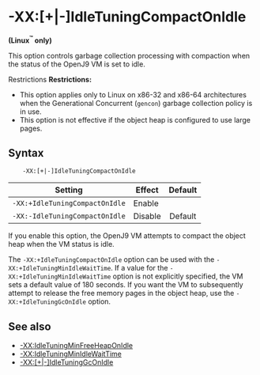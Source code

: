 <!--
* Copyright (c) 2017, 2018 IBM Corp. and others
*
* This program and the accompanying materials are made
* available under the terms of the Eclipse Public License 2.0
* which accompanies this distribution and is available at
* https://www.eclipse.org/legal/epl-2.0/ or the Apache
* License, Version 2.0 which accompanies this distribution and
* is available at https://www.apache.org/licenses/LICENSE-2.0.
*
* This Source Code may also be made available under the
* following Secondary Licenses when the conditions for such
* availability set forth in the Eclipse Public License, v. 2.0
* are satisfied: GNU General Public License, version 2 with
* the GNU Classpath Exception [1] and GNU General Public
* License, version 2 with the OpenJDK Assembly Exception [2].
*
* [1] https://www.gnu.org/software/classpath/license.html
* [2] http://openjdk.java.net/legal/assembly-exception.html
*
* SPDX-License-Identifier: EPL-2.0 OR Apache-2.0 OR GPL-2.0 WITH
* Classpath-exception-2.0 OR LicenseRef-GPL-2.0 WITH Assembly-exception
-->

# -XX:\[+|-\]IdleTuningCompactOnIdle

**(Linux<sup>&trade;</sup> only)**

This option controls garbage collection processing with compaction when the status of the OpenJ9 VM is set to idle.

<i class="fa fa-exclamation-triangle" aria-hidden="true"></i><span class="sr-only">Restrictions</span> **Restrictions:**  
- This option applies only to Linux on x86-32 and x86-64 architectures when the Generational Concurrent (`gencon`) garbage collection policy is in use.  
- This option is not effective if the object heap is configured to use large pages.

## Syntax

        -XX:[+|-]IdleTuningCompactOnIdle

| Setting                        | Effect  | Default                                                                            |
|--------------------------------|---------|:----------------------------------------------------------------------------------:|
| `-XX:+IdleTuningCompactOnIdle` | Enable  |                                                                                    |
| `-XX:-IdleTuningCompactOnIdle` | Disable | <i class="fa fa-check" aria-hidden="true"></i><span class="sr-only">Default</span> |


If you enable this option, the OpenJ9 VM attempts to compact the object heap when the VM status is idle.

The `-XX:+IdleTuningCompactOnIdle` option can be used with the `-XX:+IdleTuningMinIdleWaitTime`. If a value for the `-XX:+IdleTuningMinIdleWaitTime` option is not explicitly specified, the VM sets a default value of 180 seconds. If you want the VM to subsequently attempt to release the free memory pages in the object heap, use the `-XX:+IdleTuningGcOnIdle` option.

## See also

- [-XX:IdleTuningMinFreeHeapOnIdle](xxidletuningminfreeheaponidle.md)
- [-XX:IdleTuningMinIdleWaitTime](xxidletuningminidlewaittime.md)
- [-XX:\[+|-\]IdleTuningGcOnIdle](xxidletuninggconidle.md)



<!-- ==== END OF TOPIC ==== xxidletuningcompactonidle.md ==== -->
